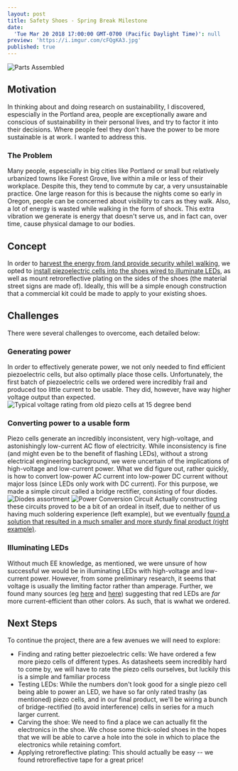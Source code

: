 ```yaml
---
layout: post
title: Safety Shoes - Spring Break Milestone
date:
  'Tue Mar 20 2018 17:00:00 GMT-0700 (Pacific Daylight Time)': null
preview: 'https://i.imgur.com/cFQgKA3.jpg'
published: true
---
```


![Parts Assembled](https://i.imgur.com/cFQgKA3.jpg)

## Motivation
In thinking about and doing research on sustainability, I discovered, espescially in the Portland area, people are exceptionally aware and conscious of sustainability in their personal lives, and try to factor it into their decisions. Where people feel they don't have the power to be more sustainable is at work. I wanted to address this.
### The Problem
Many people, espescially in big cities like Portland or small but relatively urbanized towns like Forest Grove, live within a mile or less of their workplace. Despite this, they tend to commute by car, a very unsustainable practice. One large reason for this is because the nights come so early in Oregon, people can be concerned about visibility to cars as they walk. Also, a lot of energy is wasted while walking in the form of shock. This extra vibration we generate is energy that doesn't serve us, and in fact can, over time, cause physical damage to our bodies.

## Concept
In order to [harvest the energy from (and provide security while) walking](https://blog.mide.com/piezoelectric-energy-harvesting-from-walking), we opted to [install piezoelectric cells into the shoes wired to illuminate LEDs](http://www.instructables.com/id/Electricity-Generating-Footwear/), as well as mount retroreflective plating on the sides of the shoes (the material street signs are made of). Ideally, this will be a simple enough construction that a commercial kit could be made to apply to your existing shoes.

## Challenges
There were several challenges to overcome, each detailed below:

### Generating power
In order to effectively generate power, we not only needed to find efficient piezoelectric cells, but also optimally place those cells. Unfortunately, the first batch of piezoelectric cells we ordered were incredibly frail and produced too little current to be usable. They did, however, have way higher voltage output than expected.
![Typical voltage rating from old piezo cells at 15 degree bend](https://i.imgur.com/4cceLfh.jpg)
### Converting power to a usable form
Piezo cells generate an incredibly inconsistent, very high-voltage, and astonishingly low-current AC flow of electricity. While inconsistency is fine (and might even be to the benefit of flashing LEDs), without a strong electrical engineering background, we were uncertain of the implications of high-voltage and low-current power. What we did figure out, rather quickly, is how to convert low-power AC current into low-power DC current without major loss (since LEDs only work with DC current). For this purpose, we made a simple circuit called a bridge rectifier, consisting of four diodes.
![Diodes assortment](https://i.imgur.com/01Mf9A5.jpg)
![Power Conversion Circuit](https://i.imgur.com/LbjEyyJ.jpg)
Actually constructing these circuits proved to be a bit of an ordeal in itself, due to neither of us having much soldering experience (left example), but we eventually [found a solution that resulted in a much smaller and more sturdy final product (right example)](https://youtu.be/Fztzn2LcGOE?t=1m38s).
### Illuminating LEDs
Without much EE knowledge, as mentioned, we were unsure of how successful we would be in illuminating LEDs with high-voltage and low-current power. However, from some preliminary research, it seems that voltage is usually the limiting factor rather than amperage. Further, we found many sources (eg [here](http://lednique.com/current-voltage-relationships/iv-curves/) and [here](https://reefbuilders.com/2010/09/30/philips-lumileds-luxeon-rebel-color-leds-power/)) suggesting that red LEDs are *far* more current-efficient than other colors. As such, that is wwhat we ordered.

## Next Steps
To continue the project, there are a few avenues we will need to explore:
- Finding and rating better piezoelectric cells: We have ordered a few more piezo cells of different types. As datasheets seem incredibly hard to come by, we will have to rate the piezo cells ourselves, but luckily this is a simple and familiar process
- Testing LEDs: While the numbers don't look good for a single piezo cell being able to power an LED, we have so far only rated trashy (as mentioned) piezo cells, and in our final product, we'll be wiring a bunch of bridge-rectified (to avoid interference) cells in series for a much larger current.
- Carving the shoe: We need to find a place we can actually fit the electronics in the shoe. We chose some thick-soled shoes in the hopes that we will be able to carve a hole into the sole in which to place the electronics while retaining comfort.
- Applying retroreflective plating: This should actually be easy -- we found retroreflective tape for a great price!